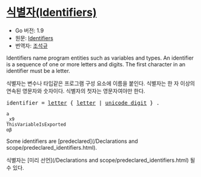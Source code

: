 # [식별자(Identifiers)](#identifiers)

* Go 버전: 1.9
* 원문: [Identifiers](https://golang.org/ref/spec#Identifiers)
* 번역자: [조석규](@ezaurum)

Identifiers name program entities such as variables and types. An identifier is a sequence of one or more letters and digits. The first character in an identifier must be a letter.

식별자는 변수나 타입같은 프로그램 구성 요소에 이름을 붙인다. 식별자는 한 자 이상의 연속된 영문자와 숫자이다. 식별자의 첫자는 영문자여야만 한다.

<pre>
<a id="identifier">identifier</a> = <a href="/Source code representation/letters_and_digits.html#letter">letter</a> { <a href="/Source code representation/letters_and_digits.html#letter">letter</a> | <a href="/Source code representation/characters.html#unicode_digit">unicode_digit</a> } .
</pre>

```
a
_x9
ThisVariableIsExported
αβ
```

Some identifiers are [predeclared](/Declarations and scope/predeclared_identifiers.html).

식별자는 [미리 선언](/Declarations and scope/predeclared_identifiers.html) 될 수 있다.

